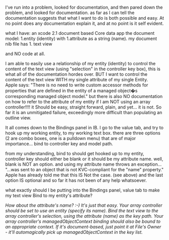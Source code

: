 I've run into a problem, looked for documentation, and then pared down the problem, and looked for documentation. 
as far as I can tell the documentation suggests that what I want to do is both possible and easy.  At no point does any documentation explain it, and at no point is it self evident.

what I have:
an xcode 2.1 document based Core data app
the document model:
1.entity (identity) with 1.attribute as a string (name).
my document nib file  has  1. text view

and NO code at all.


I am able to easily use a relationship of my  entity (identity) to control the content of the text view (using "selection" in the controller key box),  this is what all of the documentation hordes over.
BUT 
I want to control the content of the text view WITH my single attribute of my single Entity.  
Apple says:
"There is no need to write custom accessor methods for properties that are defined in the entity of a managed object�s corresponding managed object model."
but there is also NO documentation on how to refer to the attribute of my entity if I am NOT using an array controller!!!!
it Should be easy, straight forward, plain, and yet... it is not.  So far it is an unmitigated failure, exceedingly more difficult than populating an outline view.

It all comes down to the Bindings panel in IB.  I go to the value tab, and try to hook up my working entity, to my working text box.
there are three options (2 are combo boxes, one is a pulldown menu) that are of major importance...
bind to
controller key
and model path.

from my understanding, bind to should get hooked up to my entity, controller key should either be blank or it should be my attribute name.
well, blank is NOT an option.  and using my attribute name throws an exception... "...was sent to an object that is not KVC-compliant for the "name" property."  Apple has already told me that this IS Not the case. (see above)  and the last option IS optional and so far it has not been of any help whatsoever.


what exactly should I be putting into the Bindings panel, value tab to make my text view Bind to my entity's attribute?


*How about the attribute's name? :-) It's just that easy. Your array controller should be set to use an entity (specify its name). Bind the text view to the array controller's selection, using the attribute (name) as the key path. Your array controller's managedObjectContext binding should also be bound to an appropriate context. If it's document-based, just point it at File's Owner - it'll automagically pick up managedObjectContext in the key list.*